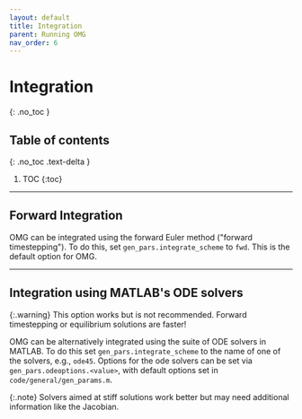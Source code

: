 ```yaml
---
layout: default
title: Integration
parent: Running OMG
nav_order: 6
---
```


# Integration
{: .no_toc }

## Table of contents
{: .no_toc .text-delta }

1. TOC
{:toc}

---

## Forward Integration

OMG can be integrated using the forward Euler method ("forward timestepping"). To do this, set `gen_pars.integrate_scheme` to `fwd`. This is the default option for OMG.

---

## Integration using MATLAB's ODE solvers

{:.warning}
This option works but is not recommended. Forward timestepping or equilibrium solutions are faster! 

OMG can be alternatively integrated using the suite of ODE solvers in MATLAB. To do this set `gen_pars.integrate_scheme` to the name of one of the solvers, e.g., `ode45`. Options for the ode solvers can be set via `gen_pars.odeoptions.<value>`, with default options set in `code/general/gen_params.m`.

{:.note}
Solvers aimed at stiff solutions work better but may need additional information like the Jacobian.

